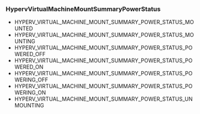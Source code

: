 ### HypervVirtualMachineMountSummaryPowerStatus
- HYPERV_VIRTUAL_MACHINE_MOUNT_SUMMARY_POWER_STATUS_MOUNTED
- HYPERV_VIRTUAL_MACHINE_MOUNT_SUMMARY_POWER_STATUS_MOUNTING
- HYPERV_VIRTUAL_MACHINE_MOUNT_SUMMARY_POWER_STATUS_POWERED_OFF
- HYPERV_VIRTUAL_MACHINE_MOUNT_SUMMARY_POWER_STATUS_POWERED_ON
- HYPERV_VIRTUAL_MACHINE_MOUNT_SUMMARY_POWER_STATUS_POWERING_OFF
- HYPERV_VIRTUAL_MACHINE_MOUNT_SUMMARY_POWER_STATUS_POWERING_ON
- HYPERV_VIRTUAL_MACHINE_MOUNT_SUMMARY_POWER_STATUS_UNMOUNTING
